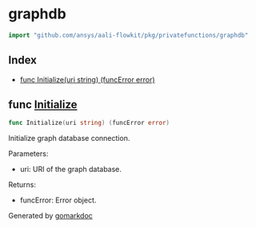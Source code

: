 <!-- Code generated by gomarkdoc. DO NOT EDIT -->

# graphdb

```go
import "github.com/ansys/aali-flowkit/pkg/privatefunctions/graphdb"
```

## Index

- [func Initialize\(uri string\) \(funcError error\)](<#Initialize>)


<a name="Initialize"></a>
## func [Initialize](<https://github.com/ansys/aali-flowkit/blob/main/pkg/privatefunctions/graphdb/graphdb.go#L57>)

```go
func Initialize(uri string) (funcError error)
```

Initialize graph database connection.

Parameters:

- uri: URI of the graph database.

Returns:

- funcError: Error object.

Generated by [gomarkdoc](<https://github.com/princjef/gomarkdoc>)
